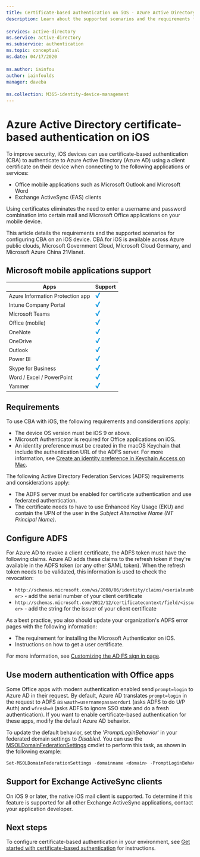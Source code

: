 ```yaml
---
title: Certificate-based authentication on iOS - Azure Active Directory
description: Learn about the supported scenarios and the requirements for configuring certificate-based authentication for Azure Active Directory in solutions with iOS devices

services: active-directory
ms.service: active-directory
ms.subservice: authentication
ms.topic: conceptual
ms.date: 04/17/2020

ms.author: iainfou
author: iainfoulds
manager: daveba

ms.collection: M365-identity-device-management
---
```

# Azure Active Directory certificate-based authentication on iOS

To improve security, iOS devices can use certificate-based authentication (CBA) to authenticate to Azure Active Directory (Azure AD) using a client certificate on their device when connecting to the following applications or services:

* Office mobile applications such as Microsoft Outlook and Microsoft Word
* Exchange ActiveSync (EAS) clients

Using certificates eliminates the need to enter a username and password combination into certain mail and Microsoft Office applications on your mobile device.

This article details the requirements and the supported scenarios for configuring CBA on an iOS device. CBA for iOS is available across Azure public clouds, Microsoft Government Cloud, Microsoft Cloud Germany, and Microsoft Azure China 21Vianet.

## Microsoft mobile applications support

| Apps | Support |
| --- | --- |
| Azure Information Protection app |![Check mark signifying support for this application][1] |
| Intune Company Portal |![Check mark signifying support for this application][1] |
| Microsoft Teams |![Check mark signifying support for this application][1] |
| Office (mobile) |![Check mark signifying support for this application][1] |
| OneNote |![Check mark signifying support for this application][1] |
| OneDrive |![Check mark signifying support for this application][1] |
| Outlook |![Check mark signifying support for this application][1] |
| Power BI |![Check mark signifying support for this application][1] |
| Skype for Business |![Check mark signifying support for this application][1] |
| Word / Excel / PowerPoint |![Check mark signifying support for this application][1] |
| Yammer |![Check mark signifying support for this application][1] |

## Requirements

To use CBA with iOS, the following requirements and considerations apply:

* The device OS version must be iOS 9 or above.
* Microsoft Authenticator is required for Office applications on iOS.
* An identity preference must be created in the macOS Keychain that include the authentication URL of the ADFS server. For more information, see [Create an identity preference in Keychain Access on Mac](https://support.apple.com/guide/keychain-access/create-an-identity-preference-kyca6343b6c9/mac).

The following Active Directory Federation Services (ADFS) requirements and considerations apply:

* The ADFS server must be enabled for certificate authentication and use federated authentication.
* The certificate needs to have to use Enhanced Key Usage (EKU) and contain the UPN of the user in the *Subject Alternative Name (NT Principal Name)*.

## Configure ADFS

For Azure AD to revoke a client certificate, the ADFS token must have the following claims. Azure AD adds these claims to the refresh token if they're available in the ADFS token (or any other SAML token). When the refresh token needs to be validated, this information is used to check the revocation:

* `http://schemas.microsoft.com/ws/2008/06/identity/claims/<serialnumber>` - add the serial number of your client certificate
* `http://schemas.microsoft.com/2012/12/certificatecontext/field/<issuer>` - add the string for the issuer of your client certificate

As a best practice, you also should update your organization's ADFS error pages with the following information:

* The requirement for installing the Microsoft Authenticator on iOS.
* Instructions on how to get a user certificate.

For more information, see [Customizing the AD FS sign in page](/previous-versions/windows/it-pro/windows-server-2012-R2-and-2012/dn280950(v=ws.11)).

## Use modern authentication with Office apps

Some Office apps with modern authentication enabled send `prompt=login` to Azure AD in their request. By default, Azure AD translates `prompt=login` in the request to ADFS as `wauth=usernamepassworduri` (asks ADFS to do U/P Auth) and `wfresh=0` (asks ADFS to ignore SSO state and do a fresh authentication). If you want to enable certificate-based authentication for these apps, modify the default Azure AD behavior.

To update the default behavior, set the '*PromptLoginBehavior*' in your federated domain settings to *Disabled*. You can use the [MSOLDomainFederationSettings](/powershell/module/msonline/set-msoldomainfederationsettings?view=azureadps-1.0) cmdlet to perform this task, as shown in the following example:

```powershell
Set-MSOLDomainFederationSettings -domainname <domain> -PromptLoginBehavior Disabled
```

## Support for Exchange ActiveSync clients

On iOS 9 or later, the native iOS mail client is supported. To determine if this feature is supported for all other Exchange ActiveSync applications, contact your application developer.

## Next steps

To configure certificate-based authentication in your environment, see [Get started with certificate-based authentication](active-directory-certificate-based-authentication-get-started.md) for instructions.

<!--Image references-->
[1]: ./media/active-directory-certificate-based-authentication-ios/ic195031.png